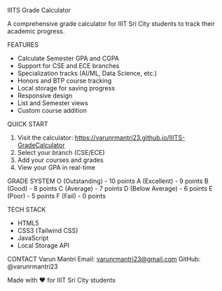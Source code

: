 IIITS Grade Calculator

A comprehensive grade calculator for IIIT Sri City students to track their academic progress.

FEATURES

-   Calculate Semester GPA and CGPA
-   Support for CSE and ECE branches
-   Specialization tracks (AI/ML, Data Science, etc.)
-   Honors and BTP course tracking
-   Local storage for saving progress
-   Responsive design
-   List and Semester views
-   Custom course addition

QUICK START

1. Visit the calculator: https://varunrmantri23.github.io/IIITS-GradeCalculator
2. Select your branch (CSE/ECE)
3. Add your courses and grades
4. View your GPA in real-time

GRADE SYSTEM
O (Outstanding) - 10 points
A (Excellent) - 9 points
B (Good) - 8 points
C (Average) - 7 points
D (Below Average) - 6 points
E (Poor) - 5 points
F (Fail) - 0 points

TECH STACK

-   HTML5
-   CSS3 (Tailwind CSS)
-   JavaScript
-   Local Storage API

CONTACT
Varun Mantri
Email: varunrmantri23@gmail.com
GitHub: @varunrmantri23

Made with ❤️ for IIIT Sri City students 
